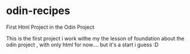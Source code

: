 # odin-recipes
First Html Project in the Odin Project

This is the first project i work withe my the lesson of foundation about the odin project , with only html for now.... but it's a start i guess :D